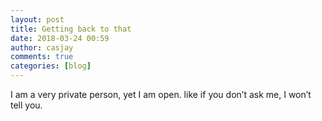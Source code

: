 ```yaml
---
layout: post
title: Getting back to that
date: 2018-03-24 00:59
author: casjay
comments: true
categories: [blog]
---
```


I am a very private person, yet I am open. like if you don’t ask me, I won’t tell you.  
